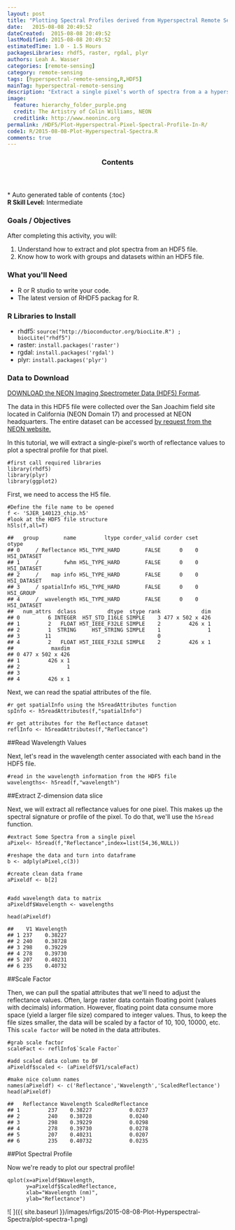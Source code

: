 ```yaml
---
layout: post
title: "Plotting Spectral Profiles derived from Hyperspectral Remote Sensing Data in HDF5 Format in R"
date:   2015-08-08 20:49:52
dateCreated:  2015-08-08 20:49:52
lastModified: 2015-08-08 20:49:52
estimatedTime: 1.0 - 1.5 Hours
packagesLibraries: rhdf5, raster, rgdal, plyr
authors: Leah A. Wasser
categories: [remote-sensing]
category: remote-sensing
tags: [hyperspectral-remote-sensing,R,HDF5]
mainTag: hyperspectral-remote-sensing
description: "Extract a single pixel's worth of spectra from a a hyperspectral dataset stored in HDF5 format in R. Visualize the spectral profile." 
image:
  feature: hierarchy_folder_purple.png
  credit: The Artistry of Colin Williams, NEON
  creditlink: http://www.neoninc.org
permalink: /HDF5/Plot-Hyperspectral-Pixel-Spectral-Profile-In-R/
code1: R/2015-08-08-Plot-Hyperspectral-Spectra.R
comments: true
---
```


<section id="table-of-contents" class="toc">
  <header>
    <h3>Contents</h3>
  </header>
<div id="drawer" markdown="1">
*  Auto generated table of contents
{:toc}
</div>
</section><!-- /#table-of-contents -->

<div id="objectives">
<strong>R Skill Level:</strong> Intermediate

<h3>Goals / Objectives</h3>
After completing this activity, you will:
<ol>
<li>Understand how to extract and plot spectra from an HDF5 file.</li>
<li>Know how to work with groups and datasets within an HDF5 file.</li>

</ol>

<h3>What you'll Need</h3>
<ul>
<li>R or R studio to write your code.</li>
<li>The latest version of RHDF5 packag for R.</li>
</ul>

<h3>R Libraries to Install</h3>
<ul>
<li>rhdf5: <code>source("http://bioconductor.org/biocLite.R") ;
biocLite("rhdf5")</code></li>
<li>raster: <code>install.packages('raster')</code></li>
<li>rgdal: <code>install.packages('rgdal')</code></li>
<li>plyr: <code>install.packages('plyr')</code></li>

</ul>

<h3>Data to Download</h3>
<a href="http://neonhighered.org/Data/HDF5/SJER_140123_chip.h5" class="btn btn-success"> 
DOWNLOAD the NEON Imaging Spectrometer Data (HDF5) Format</a>. 
<p>The data in this HDF5 file were collected over the San Joachim field site 
located in California (NEON Domain 17) and processed at NEON headquarters. The 
entire dataset can be accessed <a href="http://neoninc.org/data-resources/get-data/airborne-data" target="_blank">by request from the NEON website.</a>
</p>  
</div> 


In this tutorial, we will extract a single-pixel's worth of reflectance values to
plot a spectral profile for that pixel.


    #first call required libraries
    library(rhdf5)
    library(plyr)
    library(ggplot2)

First, we need to access the H5 file.


    #Define the file name to be opened
    f <- 'SJER_140123_chip.h5'
    #look at the HDF5 file structure 
    h5ls(f,all=T) 

    ##   group        name         ltype corder_valid corder cset       otype
    ## 0     / Reflectance H5L_TYPE_HARD        FALSE      0    0 H5I_DATASET
    ## 1     /        fwhm H5L_TYPE_HARD        FALSE      0    0 H5I_DATASET
    ## 2     /    map info H5L_TYPE_HARD        FALSE      0    0 H5I_DATASET
    ## 3     / spatialInfo H5L_TYPE_HARD        FALSE      0    0   H5I_GROUP
    ## 4     /  wavelength H5L_TYPE_HARD        FALSE      0    0 H5I_DATASET
    ##   num_attrs  dclass          dtype  stype rank             dim
    ## 0         6 INTEGER  H5T_STD_I16LE SIMPLE    3 477 x 502 x 426
    ## 1         2   FLOAT H5T_IEEE_F32LE SIMPLE    2         426 x 1
    ## 2         1  STRING     HST_STRING SIMPLE    1               1
    ## 3        11                                  0                
    ## 4         2   FLOAT H5T_IEEE_F32LE SIMPLE    2         426 x 1
    ##            maxdim
    ## 0 477 x 502 x 426
    ## 1         426 x 1
    ## 2               1
    ## 3                
    ## 4         426 x 1

Next, we can read the spatial attributes of the file.


    #r get spatialInfo using the h5readAttributes function 
    spInfo <- h5readAttributes(f,"spatialInfo")
    
    #r get attributes for the Reflectance dataset
    reflInfo <- h5readAttributes(f,"Reflectance")

##Read Wavelength Values

Next, let's read in the wavelength center associated with each band in the HDF5 
file. 



    #read in the wavelength information from the HDF5 file
    wavelengths<- h5read(f,"wavelength")
##Extract Z-dimension data slice

Next, we will extract all reflectance values for one pixel. This makes up the 
spectral signature or profile of the pixel. To do that, we'll use the `h5read` 
function.



    #extract Some Spectra from a single pixel
    aPixel<- h5read(f,"Reflectance",index=list(54,36,NULL))
    
    #reshape the data and turn into dataframe
    b <- adply(aPixel,c(3))
    
    #create clean data frame
    aPixeldf <- b[2]
    
    
    #add wavelength data to matrix
    aPixeldf$Wavelength <- wavelengths
    
    head(aPixeldf)

    ##    V1 Wavelength
    ## 1 237    0.38227
    ## 2 240    0.38728
    ## 3 298    0.39229
    ## 4 278    0.39730
    ## 5 207    0.40231
    ## 6 235    0.40732

##Scale Factor

Then, we can pull the spatial attributes that we'll need to adjust the reflectance 
values. Often, large raster data contain floating point (values with decimals) information.
However, floating point data consume more space (yield a larger file size) compared
to integer values. Thus, to keep the file sizes smaller, the data will be scaled
by a factor of 10, 100, 10000, etc. This `scale factor` will be noted in the data attributes.


    #grab scale factor
    scaleFact <- reflInfo$`Scale Factor`
    
    #add scaled data column to DF
    aPixeldf$scaled <- (aPixeldf$V1/scaleFact)
    
    #make nice column names
    names(aPixeldf) <- c('Reflectance','Wavelength','ScaledReflectance')
    head(aPixeldf)

    ##   Reflectance Wavelength ScaledReflectance
    ## 1         237    0.38227            0.0237
    ## 2         240    0.38728            0.0240
    ## 3         298    0.39229            0.0298
    ## 4         278    0.39730            0.0278
    ## 5         207    0.40231            0.0207
    ## 6         235    0.40732            0.0235

##Plot Spectral Profile

Now we're ready to plot our spectral profile!


    qplot(x=aPixeldf$Wavelength, 
          y=aPixeldf$ScaledReflectance,
          xlab="Wavelength (nm)",
          ylab="Reflectance")

![ ]({{ site.baseurl }}/images/rfigs/2015-08-08-Plot-Hyperspectral-Spectra/plot-spectra-1.png) 

